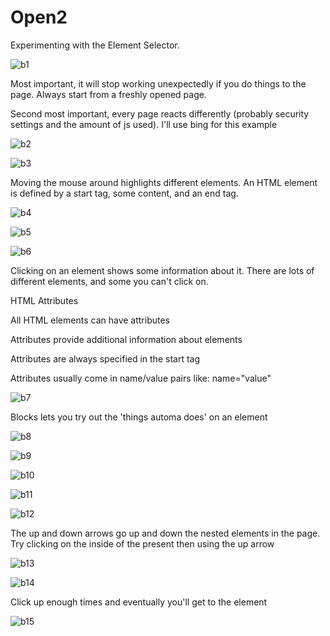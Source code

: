 # Open2

Experimenting with the Element Selector.<p>
![b1](https://user-images.githubusercontent.com/5572028/146258155-308b04b2-ed8d-4d81-9d20-1c45064eeefb.png)
  
  Most important, it will stop working unexpectedly if you do things to the page.  Always start from a freshly opened page.<p>
    
  Second most important, every page reacts differently (probably security settings and the amount of js used).  I'll use bing for this example<P>

![b2](https://user-images.githubusercontent.com/5572028/146259155-5f886916-cb7b-49e0-a0bb-04f310eca3e0.png)
    <P>
![b3](https://user-images.githubusercontent.com/5572028/146259317-40d024c8-408f-4243-895d-87a378eea0a1.png)
    <P>  Moving the mouse around highlights different elements.  An HTML element is defined by a start tag, some content, and an end tag.<p>
![b4](https://user-images.githubusercontent.com/5572028/146259471-ba162eab-b28d-436a-8372-2db96b9d6029.png)
    <P>
![b5](https://user-images.githubusercontent.com/5572028/146260144-9bacb672-80c1-4dc8-9b9d-c2e92dee4b37.png)
      <P>
![b6](https://user-images.githubusercontent.com/5572028/146260347-5d958703-a913-4d3a-aaba-19fd7ca7257e.png)
    <P> Clicking on an element shows some information about it.  There are lots of different elements, and some you can't click on.<p>
      HTML Attributes<P>
All HTML elements can have attributes<P>
Attributes provide additional information about elements<P>
Attributes are always specified in the start tag<P>
Attributes usually come in name/value pairs like: name="value"<P>
      
![b7](https://user-images.githubusercontent.com/5572028/146260677-5d5384e2-4ba1-4e31-8b89-082ea72b180a.png)
    <P>Blocks lets you try out the 'things automa does' on an element<P>
![b8](https://user-images.githubusercontent.com/5572028/146261258-7cba2343-86b5-47d8-b76c-9421aa609492.png)
      <p>
![b9](https://user-images.githubusercontent.com/5572028/146261369-992f6055-d8b6-4396-b638-e8ae416171ba.png)
   <p>

![b10](https://user-images.githubusercontent.com/5572028/146261758-5b6372b3-e8e9-41d1-86d1-468ca0dba7db.png)
     <p>

![b11](https://user-images.githubusercontent.com/5572028/146261945-23f10845-3ed2-4c15-88de-e645bb21a7a1.png)
       <p>

![b12](https://user-images.githubusercontent.com/5572028/146262432-cb43f2a2-6910-4f18-a02f-542ddbc80a6a.png)
    <p>The up and down arrows go up and down the nested elements in the page.  Try clicking on the inside of the present then using the up arrow  <p>

![b13](https://user-images.githubusercontent.com/5572028/146263202-6ab1f40d-b2b6-4240-8c84-97b856e9cfe2.png)
    <p>
      
![b14](https://user-images.githubusercontent.com/5572028/146263348-4ccde16b-30a5-471e-bd05-f9ff7fe97013.png)
     <p>
     <p> Click up enough times and eventually you'll get to the <body> element <p>
        
![b15](https://user-images.githubusercontent.com/5572028/146263664-ae66bec8-779c-4ac7-8456-9511e88eb132.png)





